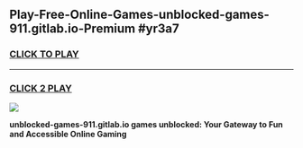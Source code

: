 
## Play-Free-Online-Games-unblocked-games-911.gitlab.io-Premium #yr3a7
<h3>
<a href="https://premium.freeplayer.one?title=unblocked-games-911.gitlab.io&ref=8M">CLICK TO PLAY</a></h3>
<hr>

<h3>
<a href="https://premium.freeplayer.one?title=unblocked-games-911.gitlab.io&ref=8M">CLICK 2 PLAY</a>
  
</h3>

<a href="https://premium.freeplayer.one?title=unblocked-games-911.gitlab.io&ref=8M"><img src="https://clearcache.store/games.png"></a>


**unblocked-games-911.gitlab.io games unblocked: Your Gateway to Fun and Accessible Online Gaming**
